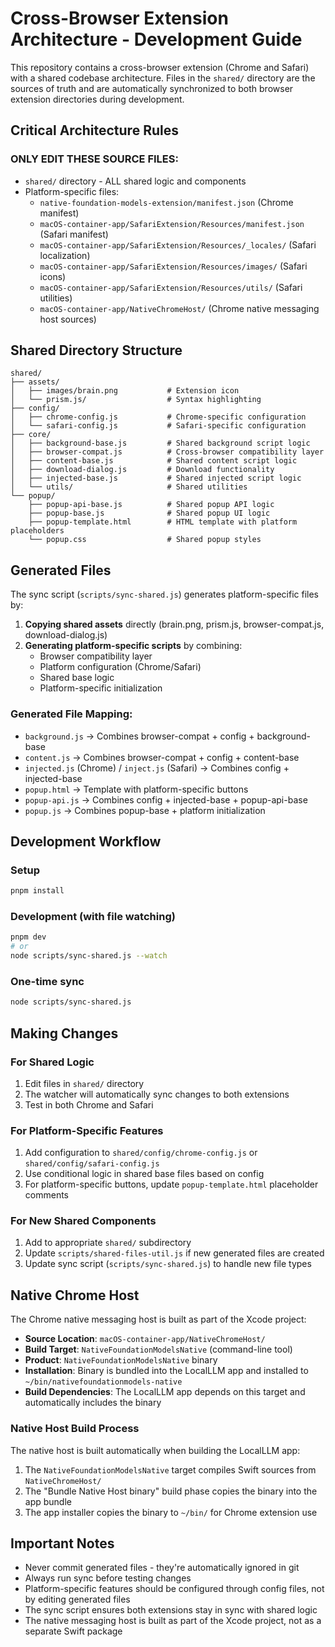 # Cross-Browser Extension Architecture - Development Guide

This repository contains a cross-browser extension (Chrome and Safari) with a shared codebase architecture. Files in the `shared/` directory are the sources of truth and are automatically synchronized to both browser extension directories during development.

## Critical Architecture Rules


### ONLY EDIT THESE SOURCE FILES:
- `shared/` directory - ALL shared logic and components
- Platform-specific files:
  - `native-foundation-models-extension/manifest.json` (Chrome manifest)
  - `macOS-container-app/SafariExtension/Resources/manifest.json` (Safari manifest)
  - `macOS-container-app/SafariExtension/Resources/_locales/` (Safari localization)
  - `macOS-container-app/SafariExtension/Resources/images/` (Safari icons)
  - `macOS-container-app/SafariExtension/Resources/utils/` (Safari utilities)
  - `macOS-container-app/NativeChromeHost/` (Chrome native messaging host sources)

## Shared Directory Structure

```
shared/
├── assets/
│   ├── images/brain.png           # Extension icon
│   └── prism.js/                  # Syntax highlighting
├── config/
│   ├── chrome-config.js           # Chrome-specific configuration
│   └── safari-config.js           # Safari-specific configuration
├── core/
│   ├── background-base.js         # Shared background script logic
│   ├── browser-compat.js          # Cross-browser compatibility layer
│   ├── content-base.js            # Shared content script logic
│   ├── download-dialog.js         # Download functionality
│   ├── injected-base.js           # Shared injected script logic
│   └── utils/                     # Shared utilities
└── popup/
    ├── popup-api-base.js          # Shared popup API logic
    ├── popup-base.js              # Shared popup UI logic
    ├── popup-template.html        # HTML template with platform placeholders
    └── popup.css                  # Shared popup styles
```

## Generated Files

The sync script (`scripts/sync-shared.js`) generates platform-specific files by:

1. **Copying shared assets** directly (brain.png, prism.js, browser-compat.js, download-dialog.js)
2. **Generating platform-specific scripts** by combining:
   - Browser compatibility layer
   - Platform configuration (Chrome/Safari)
   - Shared base logic
   - Platform-specific initialization

### Generated File Mapping:
- `background.js` → Combines browser-compat + config + background-base
- `content.js` → Combines browser-compat + config + content-base  
- `injected.js` (Chrome) / `inject.js` (Safari) → Combines config + injected-base
- `popup.html` → Template with platform-specific buttons
- `popup-api.js` → Combines config + injected-base + popup-api-base
- `popup.js` → Combines popup-base + platform initialization

## Development Workflow

### Setup
```bash
pnpm install
```

### Development (with file watching)
```bash
pnpm dev
# or
node scripts/sync-shared.js --watch
```

### One-time sync
```bash
node scripts/sync-shared.js
```

## Making Changes

### For Shared Logic
1. Edit files in `shared/` directory
2. The watcher will automatically sync changes to both extensions
3. Test in both Chrome and Safari

### For Platform-Specific Features
1. Add configuration to `shared/config/chrome-config.js` or `shared/config/safari-config.js`
2. Use conditional logic in shared base files based on config
3. For platform-specific buttons, update `popup-template.html` placeholder comments

### For New Shared Components
1. Add to appropriate `shared/` subdirectory
2. Update `scripts/shared-files-util.js` if new generated files are created
3. Update sync script (`scripts/sync-shared.js`) to handle new file types

## Native Chrome Host

The Chrome native messaging host is built as part of the Xcode project:

- **Source Location**: `macOS-container-app/NativeChromeHost/`
- **Build Target**: `NativeFoundationModelsNative` (command-line tool)
- **Product**: `NativeFoundationModelsNative` binary
- **Installation**: Binary is bundled into the LocalLLM app and installed to `~/bin/nativefoundationmodels-native`
- **Build Dependencies**: The LocalLLM app depends on this target and automatically includes the binary

### Native Host Build Process

The native host is built automatically when building the LocalLLM app:

1. The `NativeFoundationModelsNative` target compiles Swift sources from `NativeChromeHost/`
2. The "Bundle Native Host binary" build phase copies the binary into the app bundle
3. The app installer copies the binary to `~/bin/` for Chrome extension use

## Important Notes

- Never commit generated files - they're automatically ignored in git
- Always run sync before testing changes
- Platform-specific features should be configured through config files, not by editing generated files
- The sync script ensures both extensions stay in sync with shared logic
- The native messaging host is built as part of the Xcode project, not as a separate Swift package